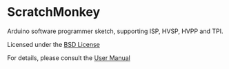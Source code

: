 ScratchMonkey
=============

Arduino software programmer sketch, supporting ISP, HVSP, HVPP and TPI.

Licensed under the [BSD License](http://opensource.org/licenses/bsd-license.php)

For details, please consult the [User Manual](https://microtherion.github.io/ScratchMonkey/)
